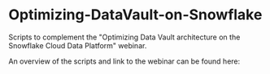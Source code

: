 # Optimizing-DataVault-on-Snowflake
Scripts to complement the "Optimizing Data Vault architecture on the Snowflake Cloud Data Platform" webinar.

An overview of the scripts and link to the webinar can be found here: 
